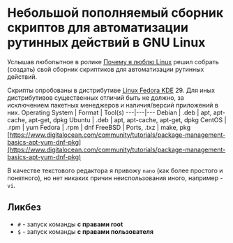 # Небольшой пополняемый сборник скриптов для автоматизации рутинных действий в GNU Linux

Услышав любопытное в ролике [Почему я люблю Linux](https://www.youtube.com/watch?v=YSVB7y_EDRI) решил собрать (создать) свой сборник скриптиков для автоматизации рутинных действий.

Скрипты опробованы в дистрибутиве [Linux Fedora KDE](https://spins.fedoraproject.org/ru/kde/) 29. Для иных дистрибутивов существенных отличий быть не должно, за исключением пакетных менеджеров и наличия/версий приложений в них.
Operating System | Format |	Tool(s)
---|---|---
Debian	| .deb	| apt, apt-cache, apt-get, dpkg
Ubuntu	| .deb	| apt, apt-cache, apt-get, dpkg
CentOS	| .rpm	| yum
Fedora	| .rpm	| dnf
FreeBSD	| Ports, .txz	| make, pkg
[https://www.digitalocean.com/community/tutorials/package-management-basics-apt-yum-dnf-pkg](https://www.digitalocean.com/community/tutorials/package-management-basics-apt-yum-dnf-pkg)

В качестве текстового редактора я привожу `nano` (как более простого и понятного), но нет никаких причин неиспользования иного, например - `vi`.

## Ликбез
- `#` - запуск команды **с правами root**
- `$` - запуск команды **с правами пользователя**
